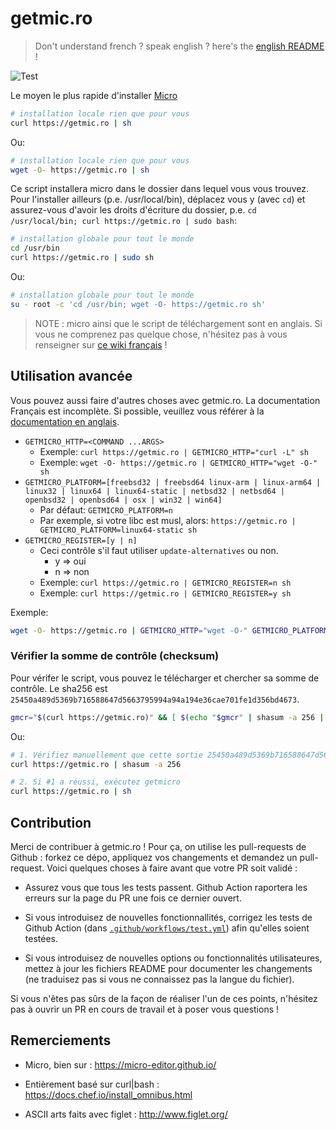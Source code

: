 # getmic.ro

> Don't understand french ? speak english ? here's the [english README](./README.md) !

![Test](https://github.com/benweissmann/getmic.ro/workflows/Test/badge.svg)

Le moyen le plus rapide d'installer [Micro](https://micro-editor.github.io/)

```Bash
# installation locale rien que pour vous
curl https://getmic.ro | sh
```

Ou:

```Bash
# installation locale rien que pour vous
wget -O- https://getmic.ro | sh
```

Ce script installera micro dans le dossier dans lequel vous vous trouvez. Pour l'installer ailleurs (p.e. /usr/local/bin), déplacez vous y (avec `cd`) et assurez-vous d'avoir les droits d'écriture du dossier, p.e. `cd /usr/local/bin; curl https://getmic.ro | sudo bash`:

```Bash
# installation globale pour tout le monde
cd /usr/bin
curl https://getmic.ro | sudo sh
```

Ou:

```Bash
# installation globale pour tout le monde
su - root -c 'cd /usr/bin; wget -O- https://getmic.ro sh'
```

> NOTE : micro ainsi que le script de téléchargement sont en anglais. Si vous ne comprenez pas quelque chose, n'hésitez pas à vous renseigner sur [ce wiki français](https://wiki.ubuntu-fr.org/micro) !

## Utilisation avancée

Vous pouvez aussi faire d'autres choses avec getmic.ro. La documentation Français est incomplète. Si possible, veuillez vous référer à la [documentation en anglais](./README.md).

* `GETMICRO_HTTP=<COMMAND ...ARGS>`
    + Exemple: `curl https://getmic.ro | GETMICRO_HTTP="curl -L" sh`
    + Exemple: `wget -O- https://getmic.ro | GETMICRO_HTTP="wget -O-" sh`
* `GETMICRO_PLATFORM=[freebsd32 | freebsd64 linux-arm | linux-arm64 | linux32 | linux64 | linux64-static | netbsd32 | netbsd64 | openbsd32 | openbsd64 | osx | win32 | win64]`
    + Par défaut: `GETMICRO_PLATFORM=n`
    + Par exemple, si votre libc est musl, alors: `https://getmic.ro | GETMICRO_PLATFORM=linux64-static sh`
* `GETMICRO_REGISTER=[y | n]`
    + Ceci contrôle s'il faut utiliser `update-alternatives` ou non.
        - y => oui
        - n => non
    + Exemple: `curl https://getmic.ro | GETMICRO_REGISTER=n sh`
    + Exemple: `curl https://getmic.ro | GETMICRO_REGISTER=y sh`

Exemple: 

```Bash
wget -O- https://getmic.ro | GETMICRO_HTTP="wget -O-" GETMICRO_PLATFORM=linux32 GETMICRO_REGISTER=y sh
```

### Vérifier la somme de contrôle (checksum)

Pour vérifer le script, vous pouvez le télécharger et chercher sa somme de contrôle. Le sha256 est `25450a489d5369b716588647d5663795994a94a194e36cae701fe1d356bd4673`.

```Bash
gmcr="$(curl https://getmic.ro)" && [ $(echo "$gmcr" | shasum -a 256 | cut -d' ' -f1) = 25450a489d5369b716588647d5663795994a94a194e36cae701fe1d356bd4673 ] && echo "$gmcr" | sh
```

Ou:

```Bash
# 1. Vérifiez manuellement que cette sortie 25450a489d5369b716588647d5663795994a94a194e36cae701fe1d356bd4673
curl https://getmic.ro | shasum -a 256

# 2. Si #1 a réussi, exécutez getmicro
curl https://getmic.ro | sh
```

## Contribution

Merci de contribuer à getmic.ro ! Pour ça, on utilise les pull-requests de Github : forkez ce dépo, appliquez vos changements et demandez un pull-request. Voici quelques choses à faire avant que votre PR soit validé :

- Assurez vous que tous les tests passent. Github Action raportera les erreurs sur la page du PR une fois ce dernier ouvert.

- Si vous introduisez de nouvelles fonctionnallités, corrigez les tests de Github Action (dans [`.github/workflows/test.yml`](https://github.com/benweissmann/getmic.ro/blob/master/.github/workflows/test.yml)) afin qu'elles soient testées.

- Si vous introduisez de nouvelles options ou fonctionnalités utilisateures, mettez à jour les fichiers README pour documenter les changements (ne traduisez pas si vous ne connaissez pas la langue du fichier).

Si vous n'êtes pas sûrs de la façon de réaliser l'un de ces points, n'hésitez pas à ouvrir un PR en cours de travail et à poser vous questions !

## Remerciements

- Micro, bien sur : https://micro-editor.github.io/

- Entièrement basé sur curl|bash : https://docs.chef.io/install_omnibus.html

- ASCII arts faits avec figlet : http://www.figlet.org/
